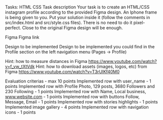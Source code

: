 Tasks: HTML CSS
Task description
Your task is to create an HTML/CSS instagram profile according to the provided Figma design. An Iphone frame is being given to you. Put your solution inside it (follow the comments in src/index.html and src/style.css files). There is no need to do it pixel-perfect. Close to the original Figma design will be enough.

Figma
Figma link

Design to be implemented
Design to be implemented you could find in the Profile section on the left navigation menu (Pages -> Profile)

Hint: how to measure distances in Figma https://www.youtube.com/watch?v=f_vw_tXtVdk Hint: how to download assets (images, logos, etc) from Figma https://www.youtube.com/watch?v=T3rUlKf40M0

Evaluation criterias - max 10 points
Implemented row with user_name - 1 points
Implemented row with Profile Photo, 129 posts, 3680 Followers and 230 Following - 1 points
Implemented row with Name, Local business, www.website.com - 1 points
Implemented row with buttons Follow, Message, Email - 1 points
Implemented row with stories highlights - 1 points
Implemented image gallery - 4 points
Implemented row with navigation icons - 1 points